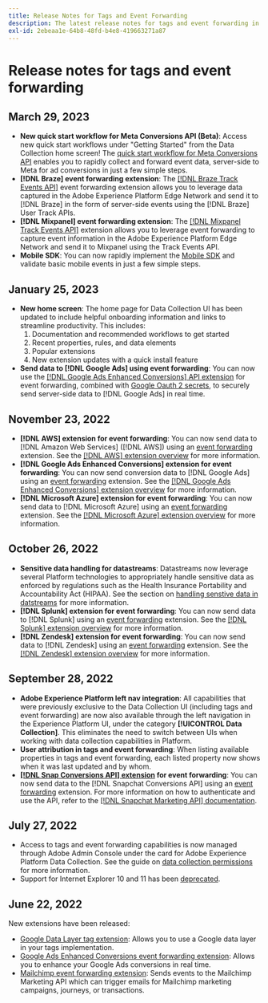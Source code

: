 ```yaml
---
title: Release Notes for Tags and Event Forwarding
description: The latest release notes for tags and event forwarding in Adobe Experience Platform.
exl-id: 2ebeaa1e-64b8-48fd-b4e8-419663271a87
---
```

# Release notes for tags and event forwarding

## March 29, 2023

* **New quick start workflow for Meta Conversions API (Beta)**: Access new quick start workflows under "Getting Started" from the Data Collection home screen! The [quick start workflow for Meta Conversions API](https://experienceleague.adobe.com/docs/experience-platform/tags/extensions/server/meta/overview.html?lang=en#quick-start) enables you to rapidly collect and forward event data, server-side to Meta for ad conversions in just a few simple steps.
* **[!DNL Braze] event forwarding extension**: The [[!DNL Braze Track Events API]](https://experienceleague.adobe.com/docs/experience-platform/tags/extensions/server/braze/overview.html) event forwarding extension allows you to leverage data captured in the Adobe Experience Platform Edge Network and send it to [!DNL Braze] in the form of server-side events using the [!DNL Braze] User Track APIs.
* **[!DNL Mixpanel] event forwarding extension**: The [[!DNL Mixpanel Track Events API]](https://experienceleague.adobe.com/docs/experience-platform/tags/extensions/server/braze/overview.html) extension allows you to leverage event forwarding to capture event information in the Adobe Experience Platform Edge Network and send it to Mixpanel using the Track Events API.
* **Mobile SDK**: You can now rapidly implement the [Mobile SDK](https://developer.adobe.com/client-sdks/documentation/) and validate basic mobile events in just a few simple steps.

## January 25, 2023

* **New home screen**: The home page for Data Collection UI has been updated to include helpful onboarding information and links to streamline productivity. This includes:
    1. Documentation and recommended workflows to get started
    1. Recent properties, rules, and data elements
    1. Popular extensions
    1. New extension updates with a quick install feature
* **Send data to [!DNL Google Ads] using event forwarding**: You can now use the [[!DNL Google Ads Enhanced Conversions] API extension](../extensions/server/google-ads-enhanced-conversions/overview.md) for event forwarding, combined with [Google Oauth 2 secrets](../ui/event-forwarding/secrets.md#google-oauth2), to securely send server-side data to [!DNL Google Ads] in real time.

## November 23, 2022

* **[!DNL AWS] extension for event forwarding**: You can now send data to [!DNL Amazon Web Services] ([!DNL AWS]) using an [event forwarding](../../tags/ui/event-forwarding/overview.md) extension. See the [[!DNL AWS] extension overview](../../tags/extensions/server/aws/overview.md) for more information.
* **[!DNL Google Ads Enhanced Conversions] extension for event forwarding**: You can now send conversion data to [!DNL Google Ads] using an [event forwarding](../../tags/ui/event-forwarding/overview.md) extension. See the [[!DNL Google Ads Enhanced Conversions] extension overview](../../tags/extensions/server/google-ads-enhanced-conversions/overview.md) for more information.
* **[!DNL Microsoft Azure] extension for event forwarding**: You can now send data to [!DNL Microsoft Azure] using an [event forwarding](../../tags/ui/event-forwarding/overview.md) extension. See the [[!DNL Microsoft Azure] extension overview](../../tags/extensions/server/azure/overview.md) for more information.

## October 26, 2022

* **Sensitive data handling for datastreams**: Datastreams now leverage several Platform technologies to appropriately handle sensitive data as enforced by regulations such as the Health Insurance Portability and Accountability Act (HIPAA). See the section on [handling senstive data in datstreams](../../edge/datastreams/overview.md#sensitive) for more information.
* **[!DNL Splunk] extension for event forwarding**: You can now send data to [!DNL Splunk] using an [event forwarding](../ui/event-forwarding/overview.md) extension. See the [[!DNL Splunk] extension overview](../extensions/server/splunk/overview.md) for more information.
* **[!DNL Zendesk] extension for event forwarding**: You can now send data to [!DNL Zendesk] using an [event forwarding](../ui/event-forwarding/overview.md) extension. See the [[!DNL Zendesk] extension overview](../extensions/server/zendesk/overview.md) for more information.

## September 28, 2022

* **Adobe Experience Platform left nav integration**: All capabilities that were previously exclusive to the Data Collection UI (including tags and event forwarding) are now also available through the left navigation in the Experience Platform UI, under the category **[!UICONTROL Data Collection]**. This eliminates the need to switch between UIs when working with data collection capabilities in Platform.
* **User attribution in tags and event forwarding**: When listing available properties in tags and event forwarding, each listed property now shows when it was last updated and by whom.
* **[[!DNL Snap Conversions API] extension](https://exchange.adobe.com/apps/ec/108550) for event forwarding**: You can now send data to the [!DNL Snapchat Conversions API] using an [event forwarding](../../tags/ui/event-forwarding/overview.md) extension. For more information on how to authenticate and use the API, refer to the [[!DNL Snapchat Marketing API] documentation](https://marketingapi.snapchat.com/docs/conversion.html).

## July 27, 2022

* Access to tags and event forwarding capabilities is now managed through Adobe Admin Console under the card for Adobe Experience Platform Data Collection. See the guide on [data collection permissions](../../collection/permissions.md) for more information.
* Support for Internet Explorer 10 and 11 has been [deprecated](../ie-deprecation.md).

## June 22, 2022

New extensions have been released:

* [Google Data Layer tag extension](../extensions/client/google-data-layer/overview.md): Allows you to use a Google data layer in your tags implementation.
* [Google Ads Enhanced Conversions event forwarding extension](https://partners.adobe.com/exchangeprogram/experiencecloud/exchange.details.108630.html): Allows you to enhance your Google Ads conversions in real time.
* [Mailchimp event forwarding extension](../extensions/server/mailchimp/overview.md): Sends events to the Mailchimp Marketing API which can trigger emails for Mailchimp marketing campaigns, journeys, or transactions.